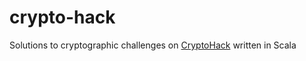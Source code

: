 # crypto-hack

Solutions to cryptographic challenges on [CryptoHack](https://cryptohack.org/challenges/general/) written in Scala
